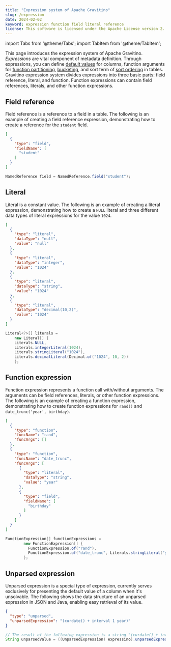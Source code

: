 ```yaml
---
title: "Expression system of Apache Gravitino"
slug: /expression
date: 2024-02-02
keyword: expression function field literal reference
license: This software is licensed under the Apache License version 2.
---
```


import Tabs from '@theme/Tabs';
import TabItem from '@theme/TabItem';

This page introduces the expression system of Apache Gravitino.
*Expressions* are vital component of metadata definition.
Through expressions, you can define [default values](./metadata/relational.md#table-column-default-value) for columns,
function arguments for [function partitioning](./table-partitioning-bucketing-sort-order-indexes.md#table-partitioning),
[bucketing](./table-partitioning-bucketing-sort-order-indexes.md#table-bucketing),
and sort term of [sort ordering](./table-partitioning-bucketing-sort-order-indexes.md#sort-ordering) in tables.
Gravitino expression system divides expressions into three basic parts:
field reference, literal, and function.
Function expressions can contain field references, literals, and other function expressions.

## Field reference

Field reference is a reference to a field in a table.
The following is an example of creating a field reference expression,
demonstrating how to create a reference for the `student` field.

<Tabs groupId='language' queryString>
  <TabItem value="Json" label="Json">

```json
[
  {
    "type": "field",
    "fieldName": [
      "student"
    ]
  }
]
```

  </TabItem>
  <TabItem value="java" label="Java">

```java
NamedReference field = NamedReference.field("student");
```

  </TabItem>
</Tabs>

## Literal

Literal is a constant value.
The following is an example of creating a literal expression, demonstrating how to create a `NULL` literal and three different data types of literal expressions for the value `1024`.

<Tabs groupId='language' queryString>
  <TabItem value="Json" label="Json">

```json
[
  {
    "type": "literal",
    "dataType": "null",
    "value": "null"
  },
  {
    "type": "literal",
    "dataType": "integer",
    "value": "1024"
  },
  {
    "type": "literal",
    "dataType": "string",
    "value": "1024"
  },
  {
    "type": "literal",
    "dataType": "decimal(10,2)",
    "value": "1024"
  }
]
```

  </TabItem>
  <TabItem value="java" label="Java">

```java
Literal<?>[] literals =
    new Literal[] {
    Literals.NULL,
    Literals.integerLiteral(1024),
    Literals.stringLiteral("1024"),
    Literals.decimalLiteral(Decimal.of("1024", 10, 2))
    };
```

  </TabItem>
</Tabs>

## Function expression

Function expression represents a function call with/without arguments. The arguments can be field references, literals, or other function expressions.
The following is an example of creating a function expression, demonstrating how to create function expressions for `rand()` and `date_trunc('year', birthday)`.

<Tabs groupId='language' queryString>
  <TabItem value="Json" label="Json">

```json
[
  {
    "type": "function",
    "funcName": "rand",
    "funcArgs": []
  },
  {
    "type": "function",
    "funcName": "date_trunc",
    "funcArgs": [
      {
        "type": "literal",
        "dataType": "string",
        "value": "year"
      },
      {
        "type": "field",
        "fieldName": [
          "birthday"
        ]
      }
    ]
  }
]
```

  </TabItem>
  <TabItem value="java" label="Java">

```java
FunctionExpression[] functionExpressions =
        new FunctionExpression[] {
          FunctionExpression.of("rand"),
          FunctionExpression.of("date_trunc", Literals.stringLiteral("year"), NamedReference.field("birthday"))
        };
```

  </TabItem>
</Tabs>

## Unparsed expression

Unparsed expression is a special type of expression, currently serves exclusively for presenting the default value of a column when it's unsolvable.
The following shows the data structure of an unparsed expression in JSON and Java, enabling easy retrieval of its value.

<Tabs groupId='language' queryString>
  <TabItem value="Json" label="Json">

```json
{
  "type": "unparsed",
  "unparsedExpression": "(curdate() + interval 1 year)"
}
```

  </TabItem>
  <TabItem value="java" label="Java">

```java
// The result of the following expression is a string "(curdate() + interval 1 year)"
String unparsedValue = ((UnparsedExpression) expressino).unparsedExpression();
```

  </TabItem>
</Tabs>
